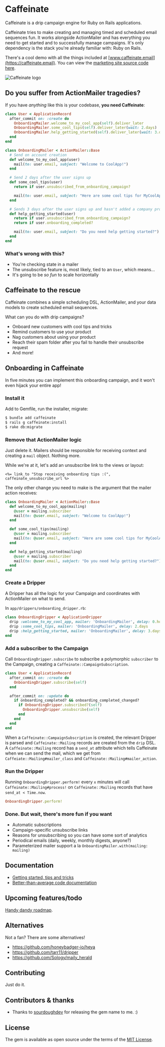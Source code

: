 # Caffeinate

Caffeinate is a drip campaign engine for Ruby on Rails applications.

Caffeinate tries to make creating and managing timed and scheduled email sequences fun. It works alongside ActionMailer 
and has everything you need to get started and to successfully manage campaigns. It's only dependency is the stack you're
already familiar with: Ruby on Rails.

There's a cool demo with all the things included at [www.caffeinate.email](https://caffeinate.email). You can view the [marketing 
site source code here](https://github.com/joshmn/caffeinate-test).

![Caffeinate logo](logotype.png)

## Do you suffer from ActionMailer tragedies?

If you have _anything_ like this is your codebase, **you need Caffeinate**:

```ruby 
class User < ApplicationRecord
  after_commit on: :create do 
    OnboardingMailer.welcome_to_my_cool_app(self).deliver_later
    OnboardingMailer.some_cool_tips(self).deliver_later(wait: 2.days)
    OnboardingMailer.help_getting_started(self).deliver_later(wait: 3.days)
  end 
end 
```

```ruby 
class OnboardingMailer < ActionMailer::Base 
  # Send on account creation
  def welcome_to_my_cool_app(user)
    mail(to: user.email, subject: "Welcome to CoolApp!")
  end

  # Send 2 days after the user signs up
  def some_cool_tips(user)
    return if user.unsubscribed_from_onboarding_campaign?

    mail(to: user.email, subject: "Here are some cool tips for MyCoolApp")
  end 

  # Sends 3 days after the user signs up and hasn't added a company profile yet
  def help_getting_started(user)
    return if user.unsubscribed_from_onboarding_campaign?
    return if user.onboarding_completed?

    mail(to: user.email, subject: "Do you need help getting started?")
  end 
end 
```

### What's wrong with this?

* You're checking state in a mailer
* The unsubscribe feature is, most likely, tied to an `User`, which means...
* It's going to be _so fun_ to scale horizontally

## Caffeinate to the rescue

Caffeinate combines a simple scheduling DSL, ActionMailer, and your data models to create scheduled email sequences.

What can you do with drip campaigns? 
* Onboard new customers with cool tips and tricks
* Remind customers to use your product
* Nag customers about using your product
* Reach their spam folder after you fail to handle their unsubscribe request
* And more!

## Onboarding in Caffeinate

In five minutes you can implement this onboarding campaign, and it won't even hijack your entire app!

### Install it 

Add to Gemfile, run the installer, migrate:

```bash 
$ bundle add caffeinate
$ rails g caffeinate:install
$ rake db:migrate
```

### Remove that ActionMailer logic

Just delete it. Mailers should be responsible for receiving context and creating a `mail` object. Nothing more.

While we're at it, let's add an unsubscribe link to the views or layout: 

```erb
<%= link_to "Stop receiving onboarding tips :(", caffeinate_unsubscribe_url %>
```

The only other change you need to make is the argument that the mailer action receives:

```ruby 
class OnboardingMailer < ActionMailer::Base 
  def welcome_to_my_cool_app(mailing)
    @user = mailing.subscriber 
    mail(to: @user.email, subject: "Welcome to CoolApp!")
  end

  def some_cool_tips(mailing)
    @user = mailing.subscriber
    mail(to: @user.email, subject: "Here are some cool tips for MyCoolApp")
  end 

  def help_getting_started(mailing)
    @user = mailing.subscriber
    mail(to: @user.email, subject: "Do you need help getting started?")
  end 
end 
```

### Create a Dripper

A Dripper has all the logic for your Campaign and coordinates with ActionMailer on what to send.

In `app/drippers/onboarding_dripper.rb`:

```ruby 
class OnboardingDripper < ApplicationDripper
  drip :welcome_to_my_cool_app, mailer: 'OnboardingMailer', delay: 0.hours
  drip :some_cool_tips, mailer: 'OnboardingMailer', delay: 2.days
  drip :help_getting_started, mailer: 'OnboardingMailer', delay: 3.days
end 
```

### Add a subscriber to the Campaign

Call `OnboardingDripper.subscribe` to subscribe a polymorphic `subscriber` to the Campaign, creating a `Caffeinate::CampaignSubscription`.

```ruby 
class User < ApplicationRecord
  after_commit on: :create do 
    OnboardingDripper.subscribe(self)
  end 

  after_commit on: :update do 
    if onboarding_completed? && onboarding_completed_changed?
      if OnboardingDripper.subscribed?(self)
        OnboardingDripper.unsubscribe(self)
      end 
    end
  end
end
```

When a `Caffeinate::CampaignSubscription` is created, the relevant Dripper is parsed and `Caffeinate::Mailing` records 
are created from the `drip` DSL. A `Caffeinate::Mailing` record has a `send_at` attribute which tells Caffeinate when we 
can send the mail, which we get from `Caffeiate::Mailing#mailer_class` and `Caffeinate::Mailing#mailer_action`.

### Run the Dripper

Running `OnboardingDripper.perform!` every `x` minutes will call `Caffeinate::Mailing#process!` on `Caffeinate::Mailing`
records that have `send_at < Time.now`. 

```ruby
OnboardingDripper.perform!
```

### Done. But wait, there's more fun if you want

* Automatic subscriptions
* Campaign-specific unsubscribe links 
* Reasons for unsubscribing so you can have some sort of analytics
* Periodical emails (daily, weekly, monthly digests, anyone?)
* Parameterized mailer support a la `OnboardingMailer.with(mailing: mailing)`

## Documentation

* [Getting started, tips and tricks](https://github.com/joshmn/caffeinate/blob/master/docs/README.md) 
* [Better-than-average code documentation](https://rubydoc.info/gems/caffeinate)

## Upcoming features/todo

[Handy dandy roadmap](https://github.com/joshmn/caffeinate/projects/1).

## Alternatives

Not a fan? There are some alternatives!

* https://github.com/honeybadger-io/heya
* https://github.com/tarr11/dripper
* https://github.com/Sology/maily_herald

## Contributing

Just do it.

## Contributors & thanks

* Thanks to [sourdoughdev](https://github.com/sourdoughdev/caffeinate) for releasing the gem name to me. :) 
 
## License

The gem is available as open source under the terms of the [MIT License](https://opensource.org/licenses/MIT).
